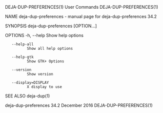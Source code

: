 DEJA-DUP-PREFERENCES(1)                                            User Commands                                           DEJA-DUP-PREFERENCES(1)

NAME
       deja-dup-preferences - manual page for deja-dup-preferences 34.2

SYNOPSIS
       deja-dup-preferences [OPTION...]

OPTIONS
       -h, --help
              Show help options

       --help-all
              Show all help options

       --help-gtk
              Show GTK+ Options

       --version
              Show version

       --display=DISPLAY
              X display to use

SEE ALSO
       deja-dup(1)

deja-dup-preferences 34.2                                          December 2016                                           DEJA-DUP-PREFERENCES(1)
